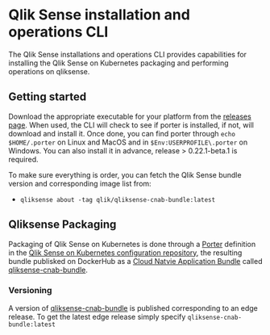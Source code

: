 # Qlik Sense installation and operations CLI

The Qlik Sense installations and operations CLI provides capabilities for installing the Qlik Sense on Kubernetes packaging and performing operations on qliksense.

## Getting started

Download the appropriate executable for your platform from the [releases page](https://github.com/qlik-oss/sense-installer/releases). When used, the CLI will check to see if porter is installed, if not, will download and install it. Once done, you can find porter through `echo $HOME/.porter` on Linux and MacOS and in `$Env:USERPROFILE\.porter` on Windows. You can also install it in advance, release > 0.22.1-beta.1 is required.

To make sure everything is order, you can fetch the Qlik Sense bundle version and corresponding image list from:
 - `qliksense about -tag qlik/qliksense-cnab-bundle:latest `

## Qliksense Packaging
Packaging of Qlik Sense on Kubernetes is done through a [Porter](https://porter.sh/) definition in the [Qlik Sense on Kubernetes configuration repository](https://github.com/qlik-oss/qliksense-k8s/blob/master/porter.yaml), the resulting bundle publisked on DockerHub as a [Cloud Natvie Application Bundle](https://cnab.io/) called [qliksense-cnab-bundle](https://hub.docker.com/r/qlik/qliksense-cnab-bundle).
### Versioning
A version of [qliksense-cnab-bundle](https://hub.docker.com/r/qlik/qliksense-cnab-bundle) is published corresponding to an edge release. To get the latest edge release simply specify `qliksense-cnab-bundle:latest`
